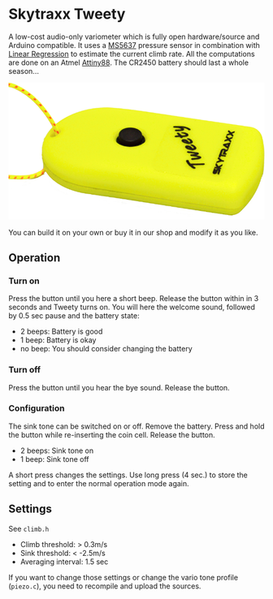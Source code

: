 # Skytraxx Tweety
A low-cost audio-only variometer which is fully open hardware/source and Arduino compatible.
It uses a [MS5637](http://www.mouser.com/new/measurement-specialties/measurement-specialties-ms5637/) pressure sensor in combination with [Linear Regression](https://en.wikipedia.org/wiki/Linear_regression) to estimate the current climb rate. All the computations are done on an Atmel [Attiny88](http://www.atmel.com/devices/ATTINY88.aspx). The CR2450 battery should last a whole season...

![Tweety](https://github.com/3s1d/tweety/raw/master/doc/tweety.png)

You can build it on your own or buy it in our shop and modify it as you like.

## Operation

### Turn on
Press the button until you here a short beep. Release the button within in 3 seconds and Tweety turns on. You will here the welcome sound, followed by 0.5 sec pause and the battery state:
- 2 beeps: Battery is good
- 1 beep: Battery is okay
- no beep: You should consider changing the battery

### Turn off
Press the button until you hear the bye sound. Release the button.

### Configuration
The sink tone can be switched on or off.
Remove the battery. Press and hold the button while re-inserting the coin cell. Release the button. 
- 2 beeps: Sink tone on
- 1 beep: Sink tone off

A short press changes the settings. Use long press (4 sec.) to store the setting and to enter the normal operation mode again.

## Settings
See `climb.h`
- Climb threshold: > 0.3m/s
- Sink threshold: < -2.5m/s
- Averaging interval: 1.5 sec

If you want to change those settings or change the vario tone profile (`piezo.c`), you need to recompile and upload the sources.

